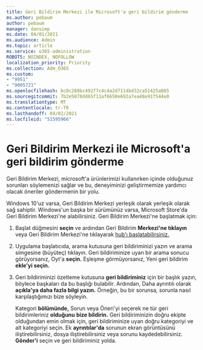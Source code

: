 ```yaml
---
title: Geri Bildirim Merkezi ile Microsoft'a geri bildirim gönderme
ms.author: pebaum
author: pebaum
manager: dansimp
ms.date: 04/01/2021
ms.audience: Admin
ms.topic: article
ms.service: o365-administration
ROBOTS: NOINDEX, NOFOLLOW
localization_priority: Priority
ms.collection: Adm_O365
ms.custom:
- "9951"
- "9005721"
ms.openlocfilehash: bc8c288bc492f7c4c4a2d7114bd32ca51425a065
ms.sourcegitcommit: 7b2e5078dd65f11af6650e692a7ea48e91f544e0
ms.translationtype: MT
ms.contentlocale: tr-TR
ms.lasthandoff: 04/02/2021
ms.locfileid: "51595966"
---
```

# <a name="send-feedback-to-microsoft-with-feedback-hub"></a>Geri Bildirim Merkezi ile Microsoft'a geri bildirim gönderme

Geri Bildirim Merkezi, microsoft'a ürünlerimizi kullanırken içinde olduğunuz sorunları söylemenizi sağlar ve bu, deneyiminizi geliştirmemize yardımcı olacak öneriler göndermenin bir yolu.

Windows 10'uz varsa, Geri Bildirim Merkezi yerleşik olarak yerleşik olarak sağ sahiptir. Windows'un başka bir sürümünüz varsa, Microsoft Store'da Geri Bildirim Merkezi'ne alabilirsiniz. Geri Bildirim Merkezi'ne başlatmak için: 

1. Başlat düğmesini **seçin** ve ardından Geri Bildirim **Merkezi'ne tıklayın** veya Geri Bildirim Merkezi'ne tıklayarak [hub'ı başlatabilirsiniz.](feedback-hub://)

1. Uygulama başlatıcıda, arama kutusuna geri bildiriminizi yazın ve arama simgesine (büyüteç) tıklayın. Geri bildiriminize uyan bir arama sonucu görüyorsanız, Oyt'a **seçin.** Eşleşme görmüyorsanız, Yeni geri bildirim **ekle'yi seçin.**

1. Geri bildiriminizi özetleme kutusuna **geri bildiriminiz** için bir başlık yazın, böylece başkaları da bu başlığı bulabilir. Ardından, Daha ayrıntılı olarak **açıkla'ya daha fazla bilgi yazın.** Örneğin, bu bir sorunsa, sorunla nasıl karşılaştığımızı bize söyleyin.

    Kategori **bölümünde,** Sorun veya Öneri'yi seçerek ne tür geri bildirimleriniz **olduğunu** **bize bildirin.** Geri bildiriminizin doğru ekipte olduğundan emin olmak için, geri bildiriminize uyan doğru kategoriyi ve alt kategoriyi seçin. Ek **ayrıntılar'da** sorunun ekran görüntüsünü iliştirebilirsiniz, dosya iliştirebilirsiniz veya sorunu kaydedebilirsiniz. **Gönder'i** seçin ve geri bildiriminiz yolda.


